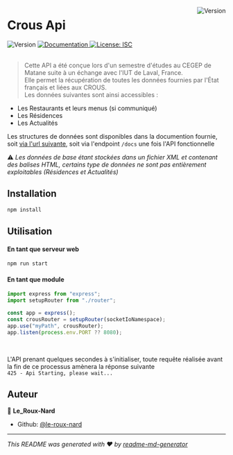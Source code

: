 <p>
  <img alt="Version" src="https://api.gouv.fr/images/api-logo/logo-cnous.png" align="right"/>
  <h1 align="left">Crous Api</h1>
</p>
<p>
  <img alt="Version" src="https://img.shields.io/badge/version-1.0-blue.svg?cacheSeconds=2592000" />
  <a href="https://le-roux-nard.github.io/crous-api/" target="_blank">
    <img alt="Documentation" src="https://img.shields.io/badge/documentation-yes-brightgreen.svg" />
  </a>
  <a href="#" target="_blank">
    <img alt="License: ISC" src="https://img.shields.io/badge/License-ISC-yellow.svg" />
  </a>
  <br/>
  <br/>
</p>

> Cette API a été conçue lors d'un semestre d'études au CEGEP de Matane suite à un échange avec l'IUT de Laval, France.
> <br/>
> Elle permet la récupération de toutes les données fournies par l'État français et liées aux CROUS.
> <br/>
> Les données suivantes sont ainsi accessibles :
> <br/>

-   Les Restaurants et leurs menus (si communiqué)
-   Les Résidences
-   Les Actualités

Les structures de données sont disponibles dans la documention fournie, soit [via l'url suivante](https://le-roux-nard.github.io/crous-api/), soit via l'endpoint `/docs` une fois l'API fonctionnelle

⚠ _Les données de base étant stockées dans un fichier XML et contenant des balises HTML, certains type de données ne sont pas entièrement exploitables (Résidences et Actualités)_

## Installation

```sh
npm install
```

## Utilisation

#### En tant que serveur web

```sh
npm run start
```

#### En tant que module

```ts
import express from "express";
import setupRouter from "./router";

const app = express();
const crousRouter = setupRouter(socketIoNamespace);
app.use("myPath", crousRouter);
app.listen(process.env.PORT ?? 8080);
```

<br/>

L'API prenant quelques secondes à s'initialiser, toute requête réalisée avant la fin de ce processus amènera la réponse suivante
<br/>
`425 - Api Starting, please wait...`
<br/>

## Auteur

👤 **Le_Roux-Nard**

<!-- -   Website: ... -->

-   Github: [@le-roux-nard](https://github.com/le-roux-nard)

---

_This README was generated with ❤️ by [readme-md-generator](https://github.com/kefranabg/readme-md-generator)_
